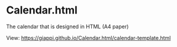 # Calendar.html
The calendar that is designed in HTML (A4 paper)

View: https://giappi.github.io/Calendar.html/calendar-template.html
